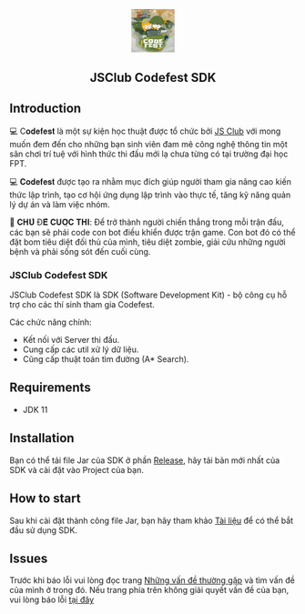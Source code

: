 <p align="center"><img width="15%" src="static/img/codefest_avatar.jpg" alt="icon"></p>
<h2 align="center">JSClub Codefest SDK</h2>

## Introduction

💻 C𝐨𝐝𝐞𝐟𝐞𝐬𝐭 là một sự kiện học thuật được tổ chức bởi [JS Club](https://www.facebook.com/fu.jsclub) với mong muốn đem đến cho những bạn sinh viên đam mê công nghệ thông tin một sân chơi trí tuệ với hình thức thi đấu mới lạ chưa từng có tại trường đại học FPT.

💻 𝐂𝐨𝐝𝐞𝐟𝐞𝐬𝐭 được tạo ra nhằm mục đích giúp người tham gia nâng cao kiến thức lập trình, tạo cơ hội ứng dụng lập trình vào thực tế, tăng kỹ năng quản lý dự án và làm việc nhóm.

🧟 𝐂𝐇𝐔̉ Đ𝐄̂̀ 𝐂𝐔𝐎̣̂𝐂 𝐓𝐇𝐈:
Để trở thành người chiến thắng trong mỗi trận đấu, các bạn sẽ phải code con bot điều khiển được trận game. Con bot đó có thể đặt bom tiêu diệt đối thủ của mình, tiêu diệt zombie, giải cứu những người bệnh và phải sống sót đến cuối cùng.

### JSClub Codefest SDK
JSClub Codefest SDK là SDK (Software Development Kit) - bộ công cụ hỗ trợ cho các thí sinh tham gia Codefest.

Các chức năng chính:
- Kết nối với Server thi đấu.
- Cung cấp các util xử lý dữ liệu.
- Cũng cấp thuật toán tìm đường (A* Search).

## Requirements
- JDK 11

## Installation
Bạn có thể tải file Jar của SDK ở phần [Release](https://github.com/DAN3002/JSClub-CodeFest-SDK/releases), hãy tải bản mới nhất của SDK và cài đặt vào Project của bạn.

## How to start
Sau khi cài đặt thành công file Jar, bạn hãy tham khảo [Tài liệu](https://github.com/DAN3002/JSClub-CodeFest-SDK/wiki/Getting-Started) để có thể bắt đầu sử dụng SDK.

## Issues
Trước khi báo lỗi vui lòng đọc trang [Những vấn đề thường gặp](https://github.com/DAN3002/JSClub-CodeFest-SDK/wiki/Common-Issues) và tìm vấn đề của mình ở trong đó.
Nếu trang phía trên không giải quyết vấn đề của bạn, vui lòng báo lỗi [tại đây](https://github.com/DAN3002/JSClub-CodeFest-SDK/issues)
